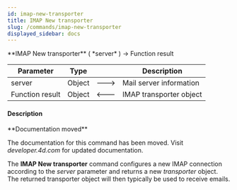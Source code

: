 ```yaml
---
id: imap-new-transporter
title: IMAP New transporter
slug: /commands/imap-new-transporter
displayed_sidebar: docs
---
```


<!--REF #_command_.IMAP New transporter.Syntax-->**IMAP New transporter** ( *server* ) -> Function result<!-- END REF-->
<!--REF #_command_.IMAP New transporter.Params-->
| Parameter | Type |  | Description |
| --- | --- | --- | --- |
| server | Object | &#x1F852; | Mail server information |
| Function result | Object | &#x1F850; | IMAP transporter object |

<!-- END REF-->

#### Description 

<!--REF #_command_.IMAP New transporter.Summary-->**Documentation moved**

The documentation for this command has been moved.<!-- END REF--> Visit *developer.4d.com* for updated documentation.

The **IMAP New transporter** command configures a new IMAP connection according to the *server* parameter and returns a new *transporter* object. The returned transporter object will then typically be used to receive emails.
